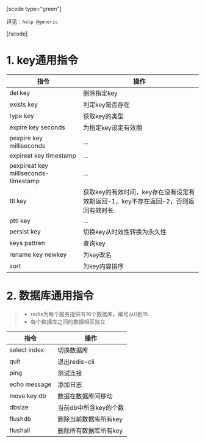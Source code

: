 [scode type="green"]

详见：`help @generic`

[/scode]

# 1. key通用指令

| 指令                                 | 操作                                                         |
| ------------------------------------ | ------------------------------------------------------------ |
| del key                              | 删除指定key                                                  |
| exists key                           | 判定key是否存在                                              |
| type key                             | 获取key的类型                                                |
| expire key seconds                   | 为指定key设定有效期                                          |
| pexpire key milliseconds             | ...                                                          |
| expireat key timestamp               | ...                                                          |
| pexpireat key milliseconds-timestamp | ...                                                          |
| ttl key                              | 获取key的有效时间，key存在没有设定有效期返回-1，key不存在返回-2，否则返回有效时长 |
| pttl key                             | ...                                                          |
| persist key                          | 切换key从时效性转换为永久性                                  |
| keys pattren                         | 查询key                                                      |
| rename key newkey                    | 为key改名                                                    |
| sort                                 | 为key内容排序                                                |

# 2. 数据库通用指令

> * redis为每个服务提供有16个数据库，编号从0到15
> * 每个数据库之间的数据相互独立

| 指令         | 操作                  |
| ------------ | --------------------- |
| select index | 切换数据库            |
| quit         | 退出redis-cli         |
| ping         | 测试连接              |
| echo message | 添加日志              |
| move key db  | 数据在数据库间移动    |
| dbsize       | 当前db中所含key的个数 |
| flushdb      | 删除当前数据库所有key |
| flushall     | 删除所有数据库所有key |

